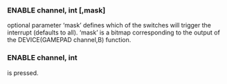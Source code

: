 

### ENABLE channel, int [,mask]

 optional parameter ‘mask’ defines which of the switches will trigger the interrupt (defaults to all). ‘mask’ is a bitmap corresponding to the output of the DEVICE(GAMEPAD channel,B) function.

### ENABLE channel, int

 is pressed.